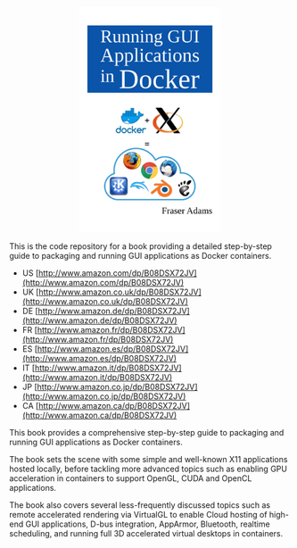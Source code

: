 <p align="center"><img src="cover.jpg" style="width:50%"></p>
This is the code repository for a book providing a detailed step-by-step guide to packaging and running GUI applications as Docker containers.

- US [http://www.amazon.com/dp/B08DSX72JV](http://www.amazon.com/dp/B08DSX72JV)
- UK [http://www.amazon.co.uk/dp/B08DSX72JV](http://www.amazon.co.uk/dp/B08DSX72JV)
- DE [http://www.amazon.de/dp/B08DSX72JV](http://www.amazon.de/dp/B08DSX72JV)
- FR [http://www.amazon.fr/dp/B08DSX72JV](http://www.amazon.fr/dp/B08DSX72JV)
- ES [http://www.amazon.es/dp/B08DSX72JV](http://www.amazon.es/dp/B08DSX72JV)
- IT [http://www.amazon.it/dp/B08DSX72JV](http://www.amazon.it/dp/B08DSX72JV)
- JP [http://www.amazon.co.jp/dp/B08DSX72JV](http://www.amazon.co.jp/dp/B08DSX72JV)
- CA [http://www.amazon.ca/dp/B08DSX72JV](http://www.amazon.ca/dp/B08DSX72JV)

This book provides a comprehensive step-by-step guide to packaging and running GUI applications as Docker containers.

The book sets the scene with some simple and well-known X11 applications hosted locally, before tackling more advanced topics such as enabling GPU acceleration in containers to support OpenGL, CUDA and OpenCL applications.

The book also covers several less-frequently discussed topics such as remote accelerated rendering via VirtualGL to enable Cloud hosting of high-end GUI applications, D-bus integration, AppArmor, Bluetooth, realtime scheduling, and running full 3D accelerated virtual desktops in containers.